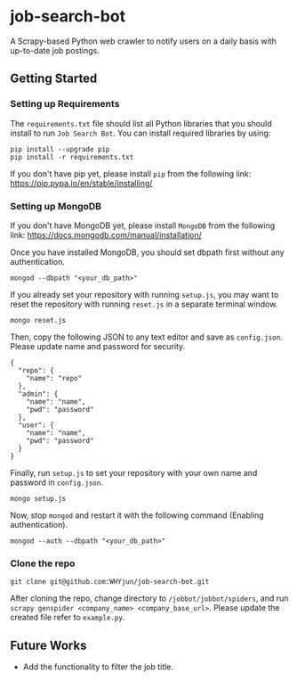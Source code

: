 # job-search-bot

A Scrapy-based Python web crawler to notify users on a daily basis with up-to-date job postings.

## Getting Started

### Setting up Requirements

The `requirements.txt` file should list all Python libraries that you should install to run `Job Search Bot`. You can install required libraries by using:

```
pip install --upgrade pip
pip install -r requirements.txt
```

If you don't have pip yet, please install `pip` from the following link: https://pip.pypa.io/en/stable/installing/

### Setting up MongoDB

If you don't have MongoDB yet, please install `MongoDB` from the following link: https://docs.mongodb.com/manual/installation/

Once you have installed MongoDB, you should set dbpath first without any authentication.
```
mongod --dbpath "<your_db_path>"
```
If you already set your repository with running `setup.js`, you may want to reset the repository with running `reset.js` in a separate terminal window.
```
mongo reset.js
```
Then, copy the following JSON to any text editor and save as `config.json`. Please update name and password for security.
```
{
  "repo": {
    "name": "repo"
  },
  "admin": {
    "name": "name",
    "pwd": "password"
  },
  "user": {
    "name": "name",
    "pwd": "password"
  }
}
```
Finally, run `setup.js` to set your repository with your own name and password in `config.json`.
```
mongo setup.js
```
Now, stop `mongod` and restart it with the following command (Enabling authentication).
```
mongod --auth --dbpath "<your_db_path>"
```

### Clone the repo
```
git clone git@github.com:WHYjun/job-search-bot.git
```
After cloning the repo, change directory to `/jobbot/jobbot/spiders`, and run `scrapy genspider <company_name> <company_base_url>`. Please update the created file refer to `example.py`. 


## Future Works

- Add the functionality to filter the job title.